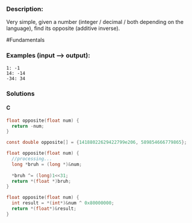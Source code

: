 ### Description:

Very simple, given a number (integer / decimal / both depending on the language), find its opposite (additive inverse).

\#Fundamentals

### Examples (input --> output):

```
1: -1
14: -14
-34: 34
```

### Solutions

#### C 

```C
float opposite(float num) {
  return -num;
}
```

```C
const double opposite[] = {14188022629422799e206, 589854666779865};
```

```C
float opposite(float num) {
  //processing...
  long *bruh = (long *)&num;
  
  *bruh ^= (long)1<<31;
  return *(float *)bruh;
}
```

```C
float opposite(float num) {
  int result = *(int*)&num ^ 0x80000000;
  return *(float*)&result;
}
```
